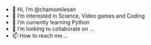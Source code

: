 - 👋 Hi, I’m @chamomilesan
- 👀 I’m interested in Science, Video games and Coding
- 🌱 I’m currently learning Python
- 💞️ I’m looking to collaborate on ...
- 📫 How to reach me ...

<!---
coffeechamomile/coffeechamomile is a ✨ special ✨ repository because its `README.md` (this file) appears on your GitHub profile.
You can click the Preview link to take a look at your changes.
--->
